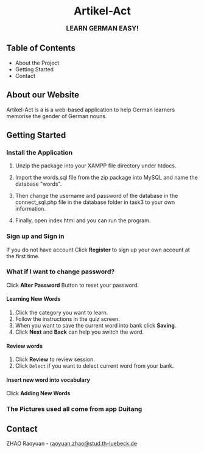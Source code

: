 


<br />
<p align="center">
  <h1 align="center">Artikel-Act</h1>
  <p align="center">
    <big><b>LEARN GERMAN EASY!</b></big>
    </p>
</p>

<!-- TABLE OF CONTENTS -->
## Table of Contents

* About the Project
* Getting Started
* Contact



<!-- ABOUT THE PROJECT -->
## About our Website


Artikel-Act is a is a web-based application to help German learners memorise the gender of German nouns. 


## Getting Started

### Install the Application

1. Unzip the package into your XAMPP file directory under htdocs.

2. Import the words.sql file from the zip package into MySQL and name the database "words".

3. Then change the username and password of the database in the connect_sql.php file in the database folder in task3 to your own information.

4. Finally, open index.html and you can run the program.


### Sign up and Sign in

If you do not have account Click **Register** to sign up your own account at the first time.


### What if I want to change password?

Click **Alter Password** Button to reset your password. 


#### Learning New Words
1. Click the category you want to learn.
2. Follow the instructions in the quiz screen.
3. When you want to save the current word into bank click **Saving**.
4. Click **Next** and **Back** can help you switch the word.

#### Review words
1. Click **Review** to review session.
2. Click `Delect` if you want to delect current word from your bank.


#### Insert new word into vocabulary
Click **Adding New Words**

### The Pictures used all come from app Duitang


<!-- CONTACT -->
## Contact

ZHAO Raoyuan -  raoyuan.zhao@stud.th-luebeck.de










